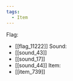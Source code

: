 ```yaml
---
tags:
  - Item
---
```

Flag:
- [[flag_11222]]
Sound:
- [[sound_43]]
- [[sound_17]]
- [[sound_44]]
Item:
- [[item_739]]
